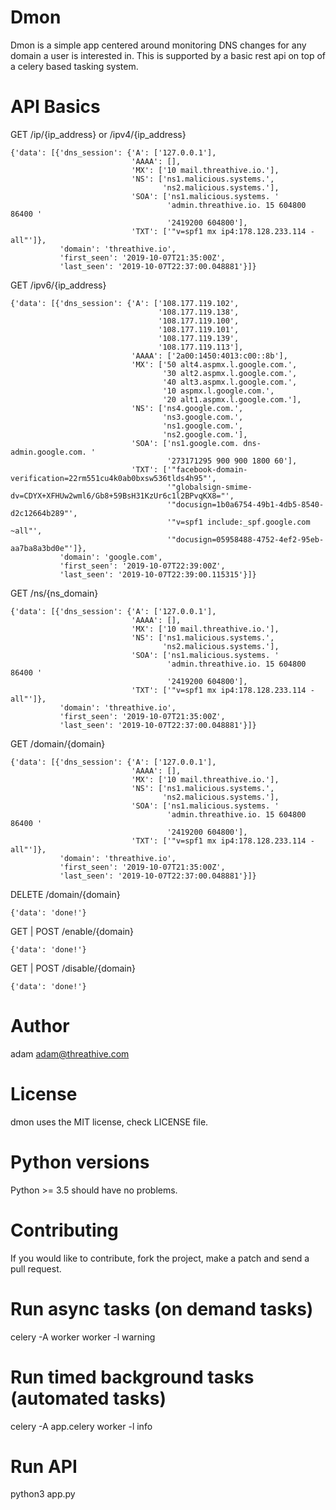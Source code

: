 Dmon
===

Dmon is a simple app centered around monitoring DNS changes for any domain a user is interested in. This is supported by a basic rest api on top of a celery based tasking system.

API Basics
===

GET /ip/{ip_address} or /ipv4/{ip_address}
```
{'data': [{'dns_session': {'A': ['127.0.0.1'],
                           'AAAA': [],
                           'MX': ['10 mail.threathive.io.'],
                           'NS': ['ns1.malicious.systems.',
                                  'ns2.malicious.systems.'],
                           'SOA': ['ns1.malicious.systems. '
                                   'admin.threathive.io. 15 604800 86400 '
                                   '2419200 604800'],
                           'TXT': ['"v=spf1 mx ip4:178.128.233.114 -all"']},
           'domain': 'threathive.io',
           'first_seen': '2019-10-07T21:35:00Z',
           'last_seen': '2019-10-07T22:37:00.048881'}]}

```

GET /ipv6/{ip_address}

```
{'data': [{'dns_session': {'A': ['108.177.119.102',
                                 '108.177.119.138',
                                 '108.177.119.100',
                                 '108.177.119.101',
                                 '108.177.119.139',
                                 '108.177.119.113'],
                           'AAAA': ['2a00:1450:4013:c00::8b'],
                           'MX': ['50 alt4.aspmx.l.google.com.',
                                  '30 alt2.aspmx.l.google.com.',
                                  '40 alt3.aspmx.l.google.com.',
                                  '10 aspmx.l.google.com.',
                                  '20 alt1.aspmx.l.google.com.'],
                           'NS': ['ns4.google.com.',
                                  'ns3.google.com.',
                                  'ns1.google.com.',
                                  'ns2.google.com.'],
                           'SOA': ['ns1.google.com. dns-admin.google.com. '
                                   '273171295 900 900 1800 60'],
                           'TXT': ['"facebook-domain-verification=22rm551cu4k0ab0bxsw536tlds4h95"',
                                   '"globalsign-smime-dv=CDYX+XFHUw2wml6/Gb8+59BsH31KzUr6c1l2BPvqKX8="',
                                   '"docusign=1b0a6754-49b1-4db5-8540-d2c12664b289"',
                                   '"v=spf1 include:_spf.google.com ~all"',
                                   '"docusign=05958488-4752-4ef2-95eb-aa7ba8a3bd0e"']},
           'domain': 'google.com',
           'first_seen': '2019-10-07T22:39:00Z',
           'last_seen': '2019-10-07T22:39:00.115315'}]}
```

GET /ns/{ns_domain}

```
{'data': [{'dns_session': {'A': ['127.0.0.1'],
                           'AAAA': [],
                           'MX': ['10 mail.threathive.io.'],
                           'NS': ['ns1.malicious.systems.',
                                  'ns2.malicious.systems.'],
                           'SOA': ['ns1.malicious.systems. '
                                   'admin.threathive.io. 15 604800 86400 '
                                   '2419200 604800'],
                           'TXT': ['"v=spf1 mx ip4:178.128.233.114 -all"']},
           'domain': 'threathive.io',
           'first_seen': '2019-10-07T21:35:00Z',
           'last_seen': '2019-10-07T22:37:00.048881'}]}
```

GET /domain/{domain}

```
{'data': [{'dns_session': {'A': ['127.0.0.1'],
                           'AAAA': [],
                           'MX': ['10 mail.threathive.io.'],
                           'NS': ['ns1.malicious.systems.',
                                  'ns2.malicious.systems.'],
                           'SOA': ['ns1.malicious.systems. '
                                   'admin.threathive.io. 15 604800 86400 '
                                   '2419200 604800'],
                           'TXT': ['"v=spf1 mx ip4:178.128.233.114 -all"']},
           'domain': 'threathive.io',
           'first_seen': '2019-10-07T21:35:00Z',
           'last_seen': '2019-10-07T22:37:00.048881'}]}
```

DELETE /domain/{domain}
```
{'data': 'done!'}
```

GET | POST  /enable/{domain}
```
{'data': 'done!'}
```

GET | POST  /disable/{domain}
```
{'data': 'done!'}
```

Author
======

adam <adam@threathive.com>


License
=======

dmon uses the MIT license, check LICENSE file.


Python versions
===============
Python >= 3.5 should have no problems.


Contributing
============

If you would like to contribute, fork the project, make a patch and send a pull request.



Run async tasks (on demand tasks)
===
 celery -A worker worker -l warning


Run timed background tasks (automated tasks)
===

 celery -A app.celery worker -l info 


Run API
===

 python3 app.py
